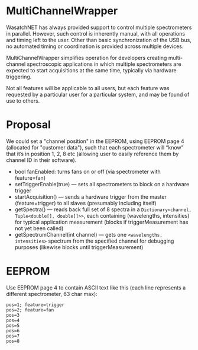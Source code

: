 # MultiChannelWrapper

WasatchNET has always provided support to control multiple spectrometers in 
parallel.  However, such control is inherently manual, with all operations and
timing left to the user.  Other than basic synchronization of the USB bus, no
automated timing or coordination is provided across multiple devices.

MultiChannelWrapper simplifies operation for developers creating multi-channel
spectroscopic applications in which multiple spectrometers are expected to start
acquisitions at the same time, typically via hardware triggering.

Not all features will be applicable to all users, but each feature was requested
by a particular user for a particular system, and may be found of use to others.

# Proposal 

We could set a "channel position" in the EEPROM, using EEPROM page 4 (allocated 
for "customer data"), such that each spectrometer will “know” that it’s in position 
1, 2, 8 etc (allowing user to easily reference them by channel ID in their software).

- bool fanEnabled: turns fans on or off (via spectrometer with feature=fan)
- setTriggerEnable(true) — sets all spectrometers to block on a hardware trigger 
- startAcquisition() — sends a hardware trigger from the master (feature=trigger) 
	to all slaves (presumably including itself)
- getSpectra() — reads back full set of 8 spectra in a `Dictionary<channel, Tuple<double[], double[]>>`, 
	each containing (wavelengths, intensities) for typical application measurement 
	(blocks if triggerMeasurement has not yet been called)
- getSpectrumChannel(int channel) — gets one `<wavelengths, intensities>` spectrum 
	from the specified channel for debugging purposes (likewise blocks until 
	triggerMeasurement)

# EEPROM

Use EEPROM page 4 to contain ASCII text like this (each line represents a different spectrometer, 63 char max):

	pos=1; feature=trigger
	pos=2; feature=fan
	pos=3
	pos=4
	pos=5
	pos=6
	pos=7
	pos=8
